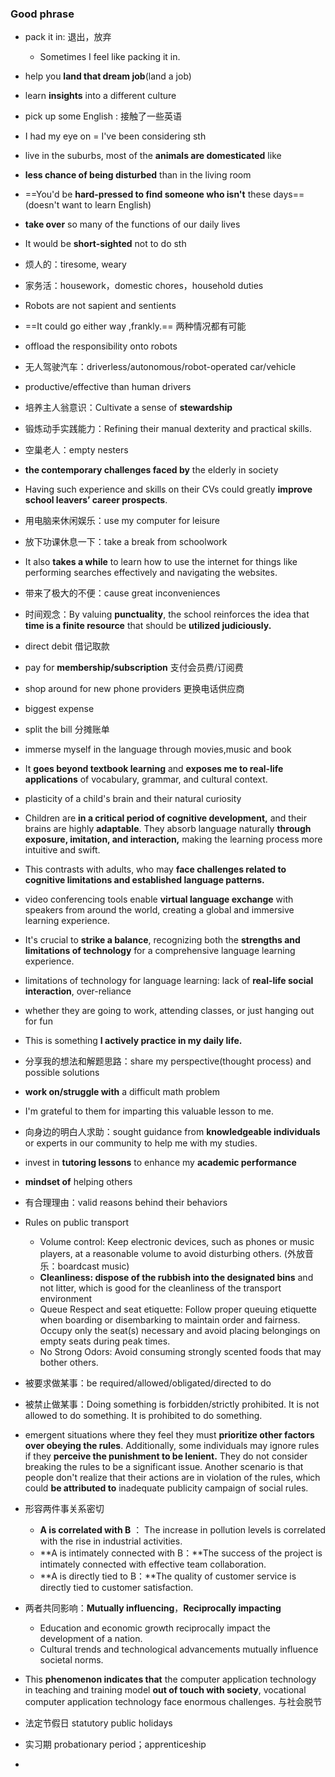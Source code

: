 ### Good phrase

- pack it in: 退出，放弃     
  -  Sometimes I feel like packing it in.
  
- help you **land that dream job**(land a job)

- learn **insights** into a different culture

- pick up some English : 接触了一些英语

- I had my eye on = I've been considering sth

- live in the suburbs, most of the **animals are domesticated** like 

- **less chance of being disturbed** than in the living room

- ==You'd be **hard-pressed to find someone who isn't** these days==(doesn't want to learn English)

- **take over** so many of the functions of our daily lives

- It would be **short-sighted** not to do sth

- 烦人的：tiresome, weary

- 家务活：housework，domestic chores，household duties

- Robots are not sapient and sentients

- ==It could go either way ,frankly.== 两种情况都有可能

- offload the responsibility onto robots

- 无人驾驶汽车：driverless/autonomous/robot-operated car/vehicle

- productive/effective than human drivers

- 培养主人翁意识：Cultivate a sense of **stewardship**

- 锻炼动手实践能力：Refining their manual dexterity and practical skills.

- 空巢老人：empty nesters

- **the contemporary challenges faced by** the elderly in society

- Having such experience and skills on their CVs could greatly **improve school leavers’ career prospects**. 

- 用电脑来休闲娱乐：use my computer for leisure

- 放下功课休息一下：take a break from schoolwork

- It also **takes a while** to learn how to use the internet for things like performing searches effectively and navigating the websites.

- 带来了极大的不便：cause great inconveniences

- 时间观念：By valuing **punctuality**, the school reinforces the idea that **time is a finite resource** that should be **utilized judiciously.**

- direct debit  借记取款

- pay for **membership/subscription** 支付会员费/订阅费

- shop around for new phone providers  更换电话供应商

- biggest expense

- split the bill 分摊账单

- immerse myself in the language through movies,music and book

- It **goes beyond textbook learning** and **exposes me to real-life applications** of vocabulary, grammar, and cultural context.

- plasticity of a child's brain and their natural curiosity

- Children are **in a critical period of cognitive development,** and their brains are highly **adaptable**. They absorb language naturally **through exposure, imitation, and interaction,** making the learning process more intuitive and swift.

- This contrasts with adults, who may **face challenges related to cognitive limitations and established language patterns.**

- video conferencing tools enable **virtual language exchange** with speakers from around the world, creating a global and immersive learning experience.

- It's crucial to **strike a balance**, recognizing both the **strengths and limitations of technology** for a comprehensive language learning experience.

- limitations of technology for language learning: lack of **real-life social interaction**, over-reliance

- whether they are going to work, attending classes, or just hanging out for fun

- This is something **I actively practice in my daily life.**

- 分享我的想法和解题思路：share my perspective(thought process) and possible solutions

- **work on/struggle with** a difficult math problem

- I'm grateful to them for imparting this valuable lesson to me.

- 向身边的明白人求助：sought guidance from **knowledgeable individuals** or experts in our community to help me with my studies.

- invest in **tutoring lessons** to enhance my **academic performance**

- **mindset of** helping others

- 有合理理由：valid reasons behind their behaviors

- Rules on public transport
  - Volume control: Keep electronic devices, such as phones or music players, at a reasonable volume to avoid disturbing others. (外放音乐：boardcast music)
  - **Cleanliness: dispose of the rubbish into the designated bins** and not litter, which is good for the cleanliness of the transport environment
  - Queue Respect and seat etiquette: Follow proper queuing etiquette when boarding or disembarking to maintain order and fairness. Occupy only the seat(s) necessary and avoid placing belongings on empty seats during peak times.
  - No Strong Odors: Avoid consuming strongly scented foods that may bother others.
  
- 被要求做某事：be required/allowed/obligated/directed to do

- 被禁止做某事：Doing something is forbidden/strictly prohibited.   It is not allowed to do something.  It is prohibited to do something.

- emergent situations where they feel they must **prioritize other factors over obeying the rules**. Additionally, some individuals may ignore rules if they **perceive the punishment to be lenient.** They do not consider breaking the rules to be a significant issue. Another scenario is that people don't realize that their actions are in violation of the rules, which could **be attributed to** inadequate publicity campaign of social rules.

- 形容两件事关系密切
  - **A is correlated with B** ： The increase in pollution levels is correlated with the rise in industrial activities.
  - **A is intimately connected with B：**The success of the project is intimately connected with effective team collaboration.
  - **A is directly tied to B：**The quality of customer service is directly tied to customer satisfaction.

- 两者共同影响：**Mutually influencing**，**Reciprocally impacting**
  - Education and economic growth reciprocally impact the development of a nation.
  - Cultural trends and technological advancements mutually influence societal norms.

- This **phenomenon indicates that** the computer application technology in teaching and training model **out of touch with society**, vocational computer application technology face enormous challenges. 与社会脱节

- 法定节假日  statutory public holidays

- 实习期  probationary period；apprenticeship

- 

  

